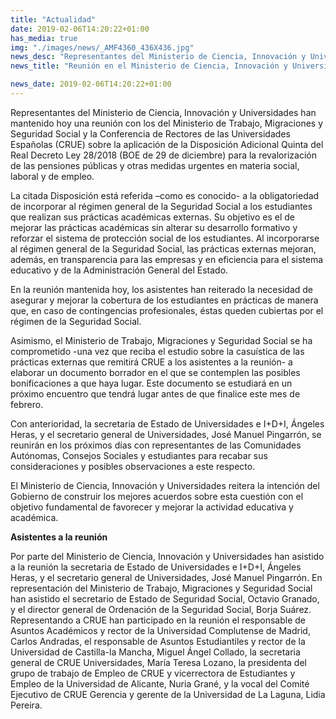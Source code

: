 ```yaml
---
title: "Actualidad"
date: 2019-02-06T14:20:22+01:00
has_media: true
img: "./images/news/_AMF4360_436X436.jpg"
news_desc: "Representantes del Ministerio de Ciencia, Innovación y Universidades han mantenido hoy una reunión con los del Ministerio de Trabajo, Migraciones y Seguridad Social y la Conferencia de Rectores de las Universidades Españolas (CRUE) sobre la aplicación de la Disposición Adicional Quinta del Real Decreto Ley 28/2018 (BOE de 29 de diciembre) para la revalorización de las pensiones públicas y otras medidas urgentes en materia social, laboral y de empleo."
news_title: "Reunión en el Ministerio de Ciencia, Innovación y Universidades sobre prácticas académicas"

news_date: 2019-02-06T14:20:22+01:00
---
```

<p>Representantes del Ministerio de Ciencia, Innovaci&oacute;n y Universidades han mantenido hoy una reuni&oacute;n con los del Ministerio de Trabajo, Migraciones y Seguridad Social y la Conferencia de Rectores de las Universidades Espa&ntilde;olas (CRUE) sobre la aplicaci&oacute;n de la Disposici&oacute;n Adicional Quinta del Real Decreto Ley 28/2018 (BOE de 29 de diciembre) para la revalorizaci&oacute;n de las pensiones p&uacute;blicas y otras medidas urgentes en materia social, laboral y de empleo.</p>
<p>La citada Disposici&oacute;n est&aacute; referida &ndash;como es conocido- a la obligatoriedad de incorporar al r&eacute;gimen general de la Seguridad Social a los estudiantes que realizan sus pr&aacute;cticas acad&eacute;micas externas. Su objetivo es el de mejorar las pr&aacute;cticas acad&eacute;micas sin alterar su desarrollo formativo y reforzar el sistema de protecci&oacute;n social de los estudiantes. Al incorporarse al r&eacute;gimen general de la Seguridad Social, las pr&aacute;cticas externas mejoran, adem&aacute;s, en transparencia para las empresas y en eficiencia para el sistema educativo y de la Administraci&oacute;n General del Estado.</p>
<p>En la reuni&oacute;n mantenida hoy, los asistentes han reiterado la necesidad de asegurar y mejorar la cobertura de los estudiantes en pr&aacute;cticas de manera que, en caso de contingencias profesionales, &eacute;stas queden cubiertas por el r&eacute;gimen de la Seguridad Social.</p>
<p>Asimismo, el Ministerio de Trabajo, Migraciones y Seguridad Social se ha comprometido -una vez que reciba el estudio sobre la casu&iacute;stica de las pr&aacute;cticas externas que remitir&aacute; CRUE a los asistentes a la reuni&oacute;n- a elaborar un documento borrador en el que se contemplen las posibles bonificaciones a que haya lugar. Este documento se estudiar&aacute; en un pr&oacute;ximo encuentro que tendr&aacute; lugar antes de que finalice este mes de febrero.</p>
<p>Con anterioridad, la secretaria de Estado de Universidades e I+D+I, &Aacute;ngeles Heras, y el secretario general de Universidades, Jos&eacute; Manuel Pingarr&oacute;n, se reunir&aacute;n en los pr&oacute;ximos d&iacute;as con representantes de las Comunidades Aut&oacute;nomas, Consejos Sociales y estudiantes para recabar sus consideraciones y posibles observaciones a este respecto.</p>
<p>El Ministerio de Ciencia, Innovaci&oacute;n y Universidades reitera la intenci&oacute;n del Gobierno de construir los mejores acuerdos sobre esta cuesti&oacute;n con el objetivo fundamental de favorecer y mejorar la actividad educativa y acad&eacute;mica.</p>
<p><b>Asistentes a la reuni&oacute;n</b></p>
<p>Por parte del Ministerio de Ciencia, Innovaci&oacute;n y Universidades han asistido a la reuni&oacute;n la secretaria de Estado de Universidades e I+D+I, &Aacute;ngeles Heras, y el secretario general de Universidades, Jos&eacute; Manuel Pingarr&oacute;n. En representaci&oacute;n del Ministerio de Trabajo, Migraciones y Seguridad Social han asistido el secretario de Estado de Seguridad Social, Octavio Granado, y el director general de Ordenaci&oacute;n de la Seguridad Social, Borja Su&aacute;rez. Representando a CRUE han participado en la reuni&oacute;n el responsable de Asuntos Acad&eacute;micos y rector de la Universidad Complutense de Madrid, Carlos Andradas, el responsable de Asuntos Estudiantiles y rector de la Universidad de Castilla-la Mancha, Miguel &Aacute;ngel Collado, la secretaria general de CRUE Universidades, Mar&iacute;a Teresa Lozano, la presidenta del grupo de trabajo de Empleo de CRUE y vicerrectora de Estudiantes y Empleo de la Universidad de Alicante, Nuria Gran&eacute;, y la vocal del Comit&eacute; Ejecutivo de CRUE Gerencia y gerente de la Universidad de La Laguna, Lidia Pereira.</p>